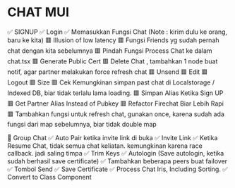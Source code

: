 # CHAT MUI
✅ SIGNUP
✅ Login
✅ Memasukkan Fungsi Chat (Note : kirim dulu ke orang, baru ke kita)
🟥 Illusion of low latency
🟥 Fungsi Friends yg sudah pernah chat dengan kita sebelumnya
🟥 Pindah Fungsi Process Chat ke dalam chat.tsx
🟥 Generate Public Cert
🟥 Delete Chat , tambahkan 1 node buat notif, agar partner melakukan force refresh chat
🟥 Unsend
🟥 Edit
🟥 Logout
🟥 Size
🟥 Cek Kemungkinan simpan past chat di Localstorage / Indexed DB, biar tidak terlalu lama loading.
🟥 Simpan Alias Ketika Sign UP
🟥 Get Partner Alias Instead of Pubkey
🟥 Refactor Firechat Biar Lebih Rapi
🟥 Tambahkan fungsi untuk refresh chat, gunakan once, karena sudah ada fungsi dari map sebelumnya, biar tidak double map

🐢 Group Chat
✅ Auto Pair ketika invite link di buka
✅ Invite Link
✅ Ketika Resume Chat, tidak semua chat keliatan. kemungkinan karena race callback. jadi saling timpa
✅ Trim Keys
✅ Autologin (Save autologin, ketika sudah berhasil save certificate)
✅ Tambahkan beberapa peers buat failover
✅ Tombol Send
✅ Save Certificate
✅ Process Chat Iris, Including Sorting.
✅ Convert to Class Component
